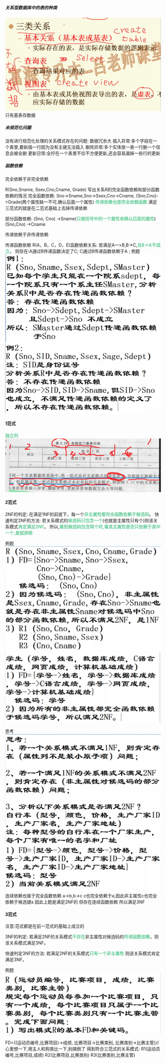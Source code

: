 ##### 关系型数据库中的表的种类
![](img/Pasted%20image%2020221216150426.png)
只有基表存数据

##### 未规范化问题
没有进行规范化处理的关系模式存在的问题:
数据冗余大
插入异常:多个字段在一个表里,要新插一行因为没有主键无法插入
删除异常:多个实体放一表一行删一个信息会被全删
更新日常:全拧在一个表里不仅不方便更新,还会容易漏掉一些行的更新


##### 函数依赖
完全依赖于非完全依赖

R(Sno,Sname, Ssex,Cno,Cname, Grade)
写出关系R的完全函数依赖和部分函数依赖的情况
完全函数依赖:
Sno->Sname,Sno->Ssex,Cno->Cname,
(Sno,Cno)->Grade(两个属性缺一不可,确认后面一个属性)
<font color=#66CC99 style=" font-weight:bold;">传递依赖也是完全依赖函数</font>
满足三范式的就是在二范式基础上去掉传递依赖

部分函数依赖:
(Sno, Cno) ->Sname(<font color=#66CC99 style=" font-weight:bold;">只被括号中的一个属性来确认后面的属性</font>)
(Sno,Cno) ->Cname


传递依赖于非传递依赖

传递函数依赖
R(A，B，C，D，E)函数依赖关系:
若满足A一>B,B->C,<font color=#66CC99 style=" font-weight:bold;">且B->A不成立</font>，
则存在:A通过B传递函数决定了C;
C通过B传递函数依赖于A ;
例题
![](img/Pasted%20image%2020221216165753.png)
![](img/Pasted%20image%2020221216165917.png)

#### 1范式
<font color=#66CC99 style=" font-weight:bold;">独立列</font>
![](img/Pasted%20image%2020221216181848.png)

#### 2范式
2NF的判定:
在满足1NF的前提下，每一个<font color=#66CC99 style=" font-weight:bold;">非主属性都完全函数依赖于候选码</font>。
快速判定2NF的方法:
若关系模式的<font color=#66CC99 style=" font-weight:bold;">候选码只包含一个</font>(也就是主属性只有个)则该关系模式<font color=#66CC99 style=" font-weight:bold;">肯定满足2NF</font>。
所以,<font color=#66CC99 style=" font-weight:bold;">看到候选码包含两个时,看其主属性是否只依赖于其中一个,是就排除</font>

例题
![](img/Pasted%20image%2020221216183509.png)
![](img/Pasted%20image%2020221216183554.png)


思考
![](img/Pasted%20image%2020221216231945.png)
![](img/Pasted%20image%2020221216232331.png)
连续依赖也属于完全函数依赖
a->b,b->c c也完全依赖于a,因此非主属性c也完全依赖于候选键a
因此上题是满足2NF的
但存在连续函数依赖
所以满足3NF

#### 3范式
注意:范式都是在前一范式的基础上成立的

3NF的判定:
若满足2NF的关系模式<font color=#66CC99 style=" font-weight:bold;">不存在</font>非主属性对候选码的<font color=#66CC99 style=" font-weight:bold;">传递函数依赖</font>，则该关系模式满足3NF。

快速判定3NF的方法∶
若满足2NF的关系模式<font color=#66CC99 style=" font-weight:bold;">只有一个非主属性</font>
则该关系模式肯定满足3NF。

例题
![](img/Pasted%20image%2020221216234644.png)

FD={(运动员编号,比赛项目)->成绩,
比赛项目->比赛类别,
比赛类别->比赛主管}//心里想一下,用主人和狗类比一下,别搞倒了
得到符合三范式的关系模式:
R1(运动员编号,比赛项目,成绩)
R2(比赛项目,比赛类别)
R3(比赛类别,比赛主管)